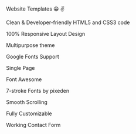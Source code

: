 Website Templates :grin: :v:


Clean & Developer-friendly HTML5 and CSS3 code

100% Responsive Layout Design 

Multipurpose theme

Google Fonts Support

Single Page

Font Awesome 

7-stroke Fonts by pixeden

Smooth Scrolling 

Fully Customizable

Working Contact Form

